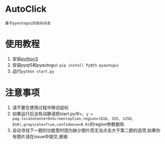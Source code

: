 
# AutoClick

    基于pyautogui的自动点击

# 使用教程

1. 安装[python3](https://www.python.org/downloads/)
2. 安装pyqt5和pyautogui: `pip install PyQt5 pyautogui`
3. 运行`python start.py`

# 注意事项

1. 请不要在使用过程中移动鼠标
2. 如果运行后没有动静请把start.py中`x, y = pag.locateCenterOnScreen(option,region=(616, 325, 1250, 810),grayscale=True,confidence=0.9)`的region参数删除.
3. 自动寻找下一题的功能暂时因为缺少图片而无法点击大于第二题的选项,如果你有图片请在issue中提交,谢谢.
